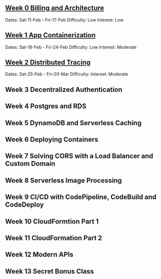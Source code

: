 ## [Week 0 Billing and Architecture](/journal/week0.md)
Dates: Sat-11-Feb - Fri-17-Feb
Difficulty: Low
Interest: Low

## [Week 1 App Containerization](/journal/week1.md)
Dates: Sat-18-Feb - Fri-24-Feb
Difficulty: Low
Interest: Moderate

## [Week 2 Distributed Tracing](/journal/week2.md)
Dates: Sat-25-Feb - Fri-03-Mar
Difficulty: 
Interest: Moderate

## Week 3 Decentralized Authentication

## Week 4 Postgres and RDS

## Week 5 DynamoDB and Serverless Caching

## Week 6 Deploying Containers

## Week 7 Solving CORS with a Load Balancer and Custom Domain

## Week 8 Serverless Image Processing

## Week 9 CI/CD with CodePipeline, CodeBuild and CodeDeploy

## Week 10 CloudFormtion Part 1

## Week 11 CloudFormation Part 2

## Week 12 Modern APIs

## Week 13 Secret Bonus Class